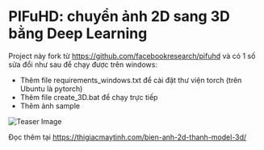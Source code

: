 # PIFuHD: chuyển ảnh 2D sang 3D bằng Deep Learning

Project này fork từ https://github.com/facebookresearch/pifuhd và có 1 số sửa đổi như sau để chạy được trên windows:

* Thêm file requirements_windows.txt để cài đặt thư viện torch (trên Ubuntu là pytorch)
* Thêm file create_3D.bat để chạy trực tiếp
* Thêm ảnh sample

![Teaser Image](https://shunsukesaito.github.io/PIFuHD/resources/images/pifuhd.gif)

Đọc thêm tại https://thigiacmaytinh.com/bien-anh-2d-thanh-model-3d/